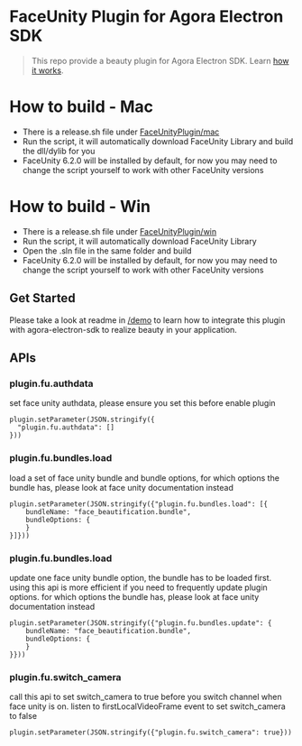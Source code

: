 # FaceUnity Plugin for Agora Electron SDK
> This repo provide a beauty plugin for Agora Electron SDK. Learn [how it works](https://github.com/AgoraIO/Electron-SDK/wiki/How-plugins-work).

# How to build - Mac
- There is a release.sh file under [FaceUnityPlugin/mac](https://github.com/AgoraIO-Community/Agora-Electron-FaceUnity-Plugin/tree/master/FaceUnityPlugin/mac)
- Run the script, it will automatically download FaceUnity Library and build the dll/dylib for you
- FaceUnity 6.2.0 will be installed by default, for now you may need to change the script yourself to work with other FaceUnity versions

# How to build - Win
- There is a release.sh file under [FaceUnityPlugin/win](https://github.com/AgoraIO-Community/Agora-Electron-FaceUnity-Plugin/tree/master/FaceUnityPlugin/win)
- Run the script, it will automatically download FaceUnity Library
- Open the .sln file in the same folder and build
- FaceUnity 6.2.0 will be installed by default, for now you may need to change the script yourself to work with other FaceUnity versions

## Get Started
Please take a look at readme in [/demo](https://github.com/AgoraIO-Community/Agora-Electron-FaceUnity-Plugin/tree/master/FaceUnityPlugin) to learn how to integrate this plugin with agora-electron-sdk to realize beauty in your application.

## APIs
### plugin.fu.authdata
set face unity authdata, please ensure you set this before enable plugin
```
plugin.setParameter(JSON.stringify({
  "plugin.fu.authdata": []
}))
```

### plugin.fu.bundles.load
load a set of face unity bundle and bundle options, for which options the bundle has, please look at face unity documentation instead
```
plugin.setParameter(JSON.stringify({"plugin.fu.bundles.load": [{
    bundleName: "face_beautification.bundle",
    bundleOptions: {
    }
}]}))
```

### plugin.fu.bundles.load
update one face unity bundle option, the bundle has to be loaded first. using this api is more efficient if you need to frequently update plugin options. for which options the bundle has, please look at face unity documentation instead
```
plugin.setParameter(JSON.stringify({"plugin.fu.bundles.update": {
    bundleName: "face_beautification.bundle",
    bundleOptions: {
    }
}}))
```

### plugin.fu.switch_camera
call this api to set switch_camera to true before you switch channel when face unity is on. listen to firstLocalVideoFrame event to set switch_camera to false
```
plugin.setParameter(JSON.stringify({"plugin.fu.switch_camera": true}))
```
